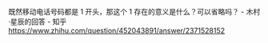 既然移动电话号码都是 1 开头，那这个 1 存在的意义是什么？可以省略吗？ - 木村·星辰的回答 - 知乎
https://www.zhihu.com/question/452043891/answer/2371528152
